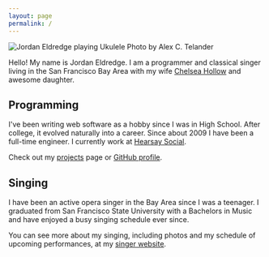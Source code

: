```yaml
---
layout: page
permalink: /
---
```

<div class='headshot'>
<img src="{{ "/images/jordan_eldredge.jpg" | prepend: site.baseurl }}"
alt='Jordan Eldredge playing Ukulele'>
<span class='attribution'>Photo by Alex C. Telander</span>
</div>

Hello! My name is Jordan Eldredge. I am a programmer and classical singer
living in the San Francisco Bay Area with my wife [Chelsea
Hollow](http://chelseahollow.com) and awesome daughter.

## Programming

I've been writing web software as a hobby since I was in High School. After
college, it evolved naturally into a career. Since about 2009 I have been
a full-time engineer. I currently work at [Hearsay
Social](http://hearsaysocial.com/).

Check out my [projects](projects) page or [GitHub profile](https://github.com/captbaritone).

## Singing

I have been an active opera singer in the Bay Area since I was a teenager.
I graduated from San Francisco State University with a Bachelors in Music and
have enjoyed a busy singing schedule ever since.

You can see more about my singing, including photos and my schedule of upcoming
performances, at my [singer website](singer).
